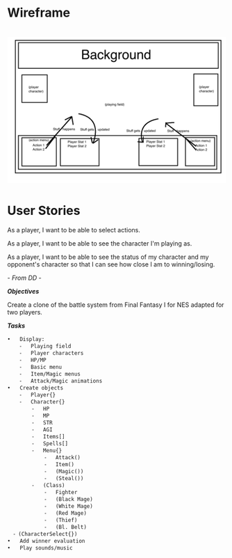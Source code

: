 # Wireframe

# ![wireframe](/assets/wireframe.png)

# User Stories

As a player, I want to be able to select actions.

As a player, I want to be able to see the character I'm playing as.

As a player, I want to be able to see the status of my character and my opponent's character so that I can see how close I am to winning/losing.

*- From DD -*

***Objectives***

Create a clone of the battle system from Final Fantasy I for NES adapted for two players.

***Tasks***

``` 
•	Display:
	⁃	Playing field
	⁃	Player characters
	⁃	HP/MP
	⁃	Basic menu
	⁃	Item/Magic menus
	⁃	Attack/Magic animations
•	Create objects
	⁃	Player{}
	⁃	Character{}
		⁃	HP
		⁃	MP
		⁃	STR
		⁃	AGI
		⁃	Items[]
		⁃	Spells[]
		⁃	Menu{}
			⁃	Attack()
			⁃	Item()
			⁃	(Magic())
			⁃	(Steal())
		⁃	(Class)
			⁃	Fighter
			⁃	(Black Mage)
			⁃	(White Mage)
			⁃	(Red Mage)
			⁃	(Thief)
            ⁃	(Bl. Belt)
  ⁃	(CharacterSelect{})
•	Add winner evaluation
•	Play sounds/music
```

